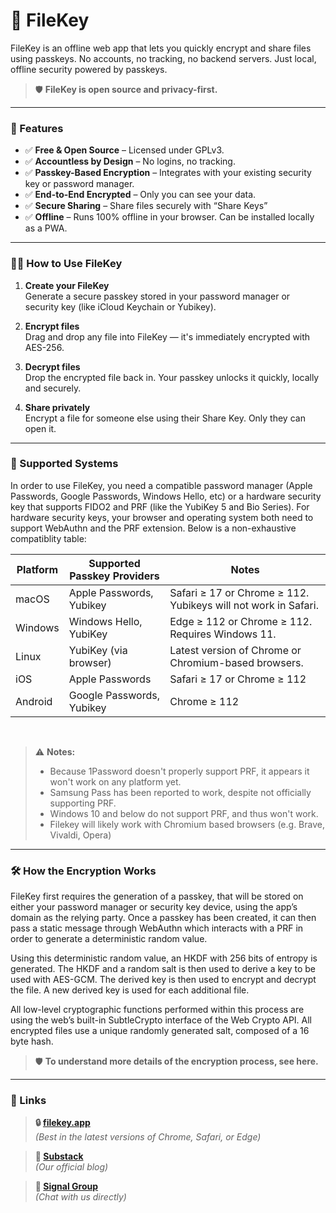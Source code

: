 # 🔐 FileKey

FileKey is an offline web app that lets you quickly encrypt and share files using passkeys. No accounts, no tracking, no backend servers. Just local, offline security powered by passkeys.

> 🛡️ **FileKey is open source and privacy-first.**

---

### 🚀 Features

- ✅ **Free & Open Source** – Licensed under GPLv3.
- ✅ **Accountless by Design** – No logins, no tracking.
- ✅ **Passkey-Based Encryption** – Integrates with your existing security key or password manager.
- ✅ **End-to-End Encrypted** – Only you can see your data.
- ✅ **Secure Sharing** – Share files securely with “Share Keys”
- ✅ **Offline** – Runs 100% offline in your browser. Can be installed locally as a PWA.

---

### 👨‍💻 How to Use FileKey

1. **Create your FileKey**  
   Generate a secure passkey stored in your password manager or security key (like iCloud Keychain or Yubikey).

2. **Encrypt files**  
   Drag and drop any file into FileKey — it's immediately encrypted with AES-256.

3. **Decrypt files**  
   Drop the encrypted file back in. Your passkey unlocks it quickly, locally and securely.

4. **Share privately**  
   Encrypt a file for someone else using their Share Key. Only they can open it.

---

### 💾 Supported Systems

In order to use FileKey, you need a compatible password manager (Apple Passwords, Google Passwords, Windows Hello, etc) or a hardware security key that supports FIDO2 and PRF (like the YubiKey 5 and Bio Series). For hardware security keys, your browser and operating system both need to support WebAuthn and the PRF extension. Below is a non-exhaustive compatiblity table:

| Platform      | Supported Passkey Providers        | Notes               |
|--------------|-------------------------------------|------------------------------------|
| macOS     | Apple Passwords, Yubikey         | Safari ≥ 17 or Chrome ≥ 112. Yubikeys will not work in Safari. |
| Windows       | Windows Hello, YubiKey  | Edge ≥ 112 or Chrome ≥ 112. Requires Windows 11. |
| Linux         | YubiKey (via browser)              | Latest version of Chrome or Chromium-based browsers.  |
| iOS       | Apple Passwords | Safari ≥ 17 or Chrome ≥ 112 |
| Android       | Google Passwords, Yubikey | Chrome ≥ 112 |

<br>

> ⚠️ **Notes:**  
> - Because 1Password doesn't properly support PRF, it appears it won't work on any platform yet.  
> - Samsung Pass has been reported to work, despite not officially supporting PRF. 
> - Windows 10 and below do not support PRF, and thus won't work.
> - Filekey will likely work with Chromium based browsers (e.g. Brave, Vivaldi, Opera)

---

### 🛠️ How the Encryption Works

FileKey first requires the generation of a passkey, that will be stored on either your password manager or security key device, using the app’s domain as the relying party. Once a passkey has been created, it can then pass a static message through WebAuthn which interacts with a PRF in order to generate a deterministic random value.

Using this deterministic random value, an HKDF with 256 bits of entropy is generated. The HKDF and a random salt is then used to derive a key to be used with AES-GCM. The derived key is then used to encrypt and decrypt the file. A new derived key is used for each additional file.

All low-level cryptographic functions performed within this process are using the web’s built-in SubtleCrypto interface of the Web Crypto API. All encrypted files use a unique randomly generated salt, composed of a 16 byte hash.

> 🛡️ **To understand more details of the encryption process, see here.**

---

### 🔗 Links

> **🔒 [filekey.app](https://filekey.app)**  
> *(Best in the latest versions of Chrome, Safari, or Edge)*

> **📜 [Substack](https://filekey.substack.com/)**  
> *(Our official blog)*

> **💬 [Signal Group](https://signal.group/#CjQKIDpdakX0nr1V00ciNv3dsWCFZgUwm_NylulFJz4VOUJ_EhBtY-bq759RNExzcCWMUGIB)**  
> *(Chat with us directly)*


